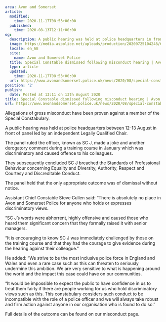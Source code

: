 ```yaml
area: Avon and Somerset
article:
  modified:
    time: 2020-11-17T08:53+00:00
  published:
    time: 2020-08-13T12:11+00:00
og:
  description: A public hearing was held at police headquarters in front of panel led by an independent Legally Qualified Chair.
  image: https://media.aspolice.net/uploads/production/20200725104248/Crest.jpg
  locale: en_GB
  site:
    name: Avon and Somerset Police
  title: Special Constable dismissed following misconduct hearing | Avon and Somerset Police
  type: article
  updated:
    time: 2020-11-17T08:53+00:00
  url: https://www.avonandsomerset.police.uk/news/2020/08/special-constable-dismissed-following-misconduct-hearing-2/
position: '2'
publish:
  date: Posted at 13:11 on 13th August 2020
title: Special Constable dismissed following misconduct hearing | Avon and Somerset Police
url: https://www.avonandsomerset.police.uk/news/2020/08/special-constable-dismissed-following-misconduct-hearing-2/
```

Allegations of gross misconduct have been proven against a member of the Special Constabulary.

A public hearing was held at police headquarters between 12-13 August in front of panel led by an independent Legally Qualified Chair.

The panel ruled the officer, known as SC J, made a joke and another derogatory comment during a training course in January which was discriminatory and caused offence to his colleagues.

They subsequently concluded SC J breached the Standards of Professional Behaviour concerning Equality and Diversity, Authority, Respect and Courtesy and Discreditable Conduct.

The panel held that the only appropriate outcome was of dismissal without notice.

Assistant Chief Constable Steve Cullen said: “There is absolutely no place in Avon and Somerset Police for anyone who holds or expresses discriminatory views.

“SC J’s words were abhorrent, highly offensive and caused those who heard them significant concern that they formally raised it with senior managers.

“It is encouraging to know SC J was immediately challenged by those on the training course and that they had the courage to give evidence during the hearing against their colleague.”

He added: “We strive to be the most inclusive police force in England and Wales and even a rare case such as this can threaten to seriously undermine this ambition. We are very sensitive to what is happening around the world and the impact this case could have on our communities.

“It would be impossible to expect the public to have confidence in us to treat them fairly if there are people working for us who hold discriminatory views such as this. This constabulary considers such conduct to be incompatible with the role of a police officer and we will always take robust and firm action against anyone in our organisation who is found to do so.”

Full details of the outcome can be found on our misconduct page.
